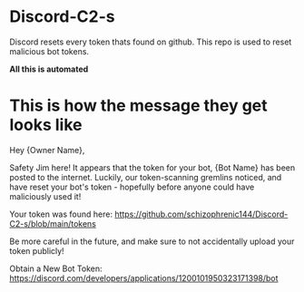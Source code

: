 # Discord-C2-s
Discord resets every token thats found on github. This repo is used to reset malicious bot tokens.

**All this is automated**
























# This is how the message they get looks like
Hey {Owner Name},

Safety Jim here! It appears that the token for your bot, {Bot Name} has been posted to the internet. Luckily, our token-scanning gremlins noticed, and have reset your bot's token - hopefully before anyone could have maliciously used it!

Your token was found here: https://github.com/schizophrenic144/Discord-C2-s/blob/main/tokens

Be more careful in the future, and make sure to not accidentally upload your token publicly!

Obtain a New Bot Token: https://discord.com/developers/applications/1200101950323171398/bot
